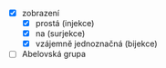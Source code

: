 - [x] zobrazení  
	- [x] prostá (injekce)
	- [x] na (surjekce)
	- [x] vzájemně jednoznačná (bijekce)
- [ ] Abelovská grupa